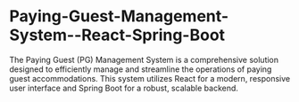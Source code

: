 # Paying-Guest-Management-System--React-Spring-Boot
The Paying Guest (PG) Management System is a comprehensive solution designed to efficiently manage and streamline the operations of paying guest accommodations. This system utilizes React for a modern, responsive user interface and Spring Boot for a robust, scalable backend.
